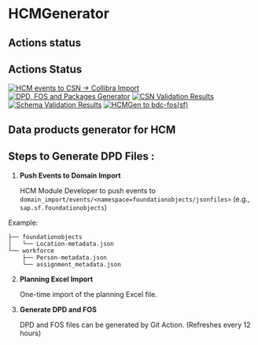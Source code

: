 # HCMGenerator

## Actions status
## Actions Status

[![HCM events to CSN → Collibra Import](https://github.tools.sap/bdc/HCMGenerator/actions/workflows/Events_Csn_Collibra.yml/badge.svg?branch=main)](https://github.tools.sap/bdc/HCMGenerator/actions/workflows/Events_Csn_Collibra.yml)
[![DPD, FOS and Packages Generator](https://github.tools.sap/bdc/HCMGenerator/actions/workflows/fos_stub_gen.yml/badge.svg?branch=main)](https://github.tools.sap/bdc/HCMGenerator/actions/workflows/fos_stub_gen.yml)
[![CSN Validation Results](https://github.tools.sap/bdc/HCMGenerator/actions/workflows/ValidateCSNfiles.yml/badge.svg)](https://github.tools.sap/bdc/HCMGenerator/actions/workflows/ValidateCSNfiles.yml)
[![Schema Validation Results](https://github.tools.sap/bdc/HCMGenerator/actions/workflows/ValidateJSONfiles.yml/badge.svg)](https://github.tools.sap/bdc/HCMGenerator/actions/workflows/ValidateJSONfiles.yml)
[![HCMGen to bdc-fos(sf)](https://github.tools.sap/bdc/HCMGenerator/actions/workflows/Push_from_HCMGenerator_to_dp-metadata.yml/badge.svg)](https://github.tools.sap/bdc/HCMGenerator/actions/workflows/Push_from_HCMGenerator_to_dp-metadata.yml)

## Data products generator for HCM

## Steps to Generate DPD Files :

1. **Push Events to Domain Import**
 
    HCM Module Developer to push events to `domain_import/events/<namespace=foundationobjects/jsonfiles>` (e.g., `sap.sf.foundationobjects`)

Example:

```
├── foundationobjects
│   └── Location-metadata.json
└── workforce
    ├── Person-metadata.json
    └── assignment_metadata.json
```

2. **Planning Excel Import**

    One-time import of the planning Excel file.


3. **Generate DPD and FOS**

     DPD and FOS files can be generated by Git Action. (Refreshes every 12 hours)
